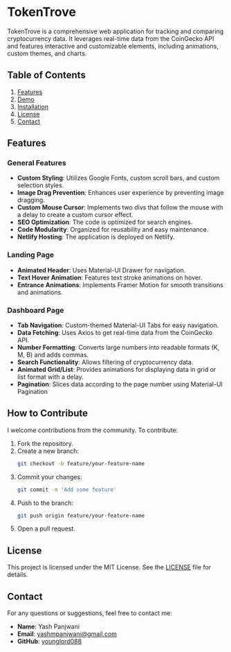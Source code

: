 # TokenTrove

TokenTrove is a comprehensive web application for tracking and comparing cryptocurrency data. It leverages real-time data from the CoinGecko API and features interactive and customizable elements, including animations, custom themes, and charts.

## Table of Contents

1. [Features](#features)
2. [Demo](#demo)
3. [Installation](#installation)
4. [License](#license)
5. [Contact](#contact)

## Features

### General Features

- **Custom Styling**: Utilizes Google Fonts, custom scroll bars, and custom selection styles.
- **Image Drag Prevention**: Enhances user experience by preventing image dragging.
- **Custom Mouse Cursor**: Implements two divs that follow the mouse with a delay to create a custom cursor effect.
- **SEO Optimization**: The code is optimized for search engines.
- **Code Modularity**: Organized for reusability and easy maintenance.
- **Netlify Hosting**: The application is deployed on Netlify.

### Landing Page

- **Animated Header**: Uses Material-UI Drawer for navigation.
- **Text Hover Animation**: Features text stroke animations on hover.
- **Entrance Animations**: Implements Framer Motion for smooth transitions and animations.

### Dashboard Page

- **Tab Navigation**: Custom-themed Material-UI Tabs for easy navigation.
- **Data Fetching**: Uses Axios to get real-time data from the CoinGecko API.
- **Number Formatting**: Converts large numbers into readable formats (K, M, B) and adds commas.
- **Search Functionality**: Allows filtering of cryptocurrency data.
- **Animated Grid/List**: Provides animations for displaying data in grid or list format with a delay.
- **Pagination**: Slices data according to the page number using Material-UI Pagination

## How to Contribute
I welcome contributions from the community. To contribute:

1. Fork the repository.
2. Create a new branch:
    ```bash
    git checkout -b feature/your-feature-name
    ```
3. Commit your changes:
    ```bash
    git commit -m 'Add some feature'
    ```
4. Push to the branch:
    ```bash
    git push origin feature/your-feature-name
    ```
5. Open a pull request.

## License
This project is licensed under the MIT License. See the [LICENSE](LICENSE) file for details.

## Contact
For any questions or suggestions, feel free to contact me:

- **Name**: Yash Panjwani
- **Email**: [yashmpanjwani@gmail.com](mailto:yashmpanjwani@gmail.com)
- **GitHub**: [younglord088](https://github.com/younglord088)
